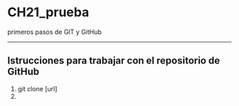 # CH21_prueba
primeros pasos de GIT y GitHub

---
## Istrucciones para trabajar con el repositorio de GitHub
1. git clone [url]
2. 
